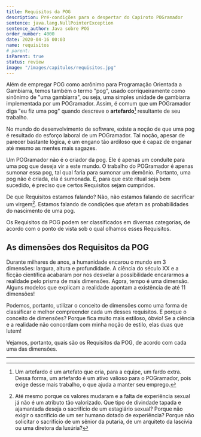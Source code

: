 ```yaml
---
title: Requisitos da POG
description: Pré-condições para o despertar do Capiroto POGramador
sentence: java.lang.NullPointerException
sentence_author: Java sobre POG
order_number: 4000
date: 2020-04-16 00:03
name: requisitos
# parent:
isParent: true
status: review
image: "/images/capitulos/requisitos.jpg"
---
```


Além de empregar POG como acrônimo para Programação Orientada a Gambiarra, temos também o termo "pog", usado corriqueiramente como sinônimo de "uma gambiarra", ou seja, uma simples unidade de gambiarra implementada por um POGramador. Assim, é comum que um POGramador diga "eu fiz uma pog" quando descreve o **artefardo**[^fn-artefardo] resultante de seu trabalho.

No mundo do desenvolvimento de software, existe a noção de que uma pog é resultado do esforço laboral de um POGramador. Tal noção, apesar de parecer bastante lógica, é um engano tão ardiloso que é capaz de enganar até mesmo as mentes mais sagazes.

Um POGramador não é o criador da pog. Ele é apenas um conduíte para uma pog que deseja vir a este mundo. O trabalho do POGramador é apenas sumonar essa pog, tal qual faria para sumonar um demônio. Portanto, uma pog não é criada, ela é sumonada. E, para que este ritual seja bem sucedido, é preciso que certos Requisitos sejam cumpridos.

De que Requisitos estamos falando? Não, não estamos falando de sacrificar um virgem[^fn-virgem]. Estamos falando de condições que afetam as probabilidades do nascimento de uma pog.

Os Requisitos da POG podem ser classificados em diversas categorias, de acordo com o ponto de vista sob o qual olhamos esses Requisitos.

## As dimensões dos Requisitos da POG

Durante milhares de anos, a humanidade encarou o mundo em 3 dimensões: largura, altura e profundidade. A ciência do século XX e a ficção científica acabaram por nos desvelar a possibilidade encararmos a realidade pelo prisma de mais dimensões. Agora, tempo é uma dimensão. Alguns modelos que explicam a realidade apontam a existência de até 11 dimensões!

Podemos, portanto, utilizar o conceito de dimensões como uma forma de classificar e melhor compreender cada um desses requisitos. E porque o conceito de dimensões? Porque fica muito mais estiloso, óbvio! Se a ciência e a realidade não concordam com minha noção de estilo, elas duas que lutem!

Vejamos, portanto, quais são os Requisitos da POG, de acordo com cada uma das dimensões.

---
[^fn-artefardo]: Um artefardo é um artefato que cria, para a equipe, um fardo extra. Dessa forma, um artefardo é um ativo valioso para o POGramador, pois exige desse mais trabalho, o que ajuda a manter seu emprego.

[^fn-virgem]: Até mesmo porque os valores mudaram e a falta de experiência sexual já não é um atributo tão valorizado. Que tipo de divindade tapada e ajamantada deseja o sacrifício de um estagiário sexual? Porque não exigir o sacrifício de um ser humano dotado de experiência? Porque não solicitar o sacrifício de um sênior da putaria, de um arquiteto da lascívia ou uma diretora da luxúria?
